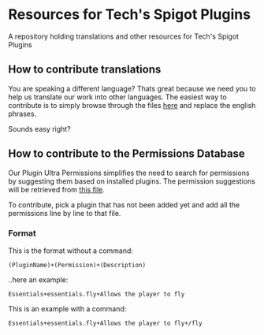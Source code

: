 # Resources for Tech's Spigot Plugins
A repository holding translations and other resources for Tech's Spigot Plugins

## How to contribute translations

You are speaking a different language? Thats great because we need you to help us translate our work into other languages. The easiest way to contribute is to simply browse through the files [here](#) and replace the english phrases.

Sounds easy right?

## How to contribute to the Permissions Database

Our Plugin Ultra Permissions simplifies the need to search for permissions by suggesting them based on installed plugins. The permission suggestions will be retrieved from [this file](#).

To contribute, pick a plugin that has not been added yet and add all the permissions line by line to that file.

### Format

This is the format without a command:

``(PluginName)+(Permission)+(Description)``

..here an example:

``Essentials+essentials.fly+Allows the player to fly``


This is an example with a command:

``Essentials+essentials.fly+Allows the player to fly+/fly``


